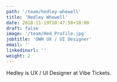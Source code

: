 ```yaml
---
path: '/team/hedley-whewell'
title: 'Hedley Whewell'
date: 2018-11-19T10:47:58+10:00
draft: false
image: '/team/Hed_Profile.jpg'
jobtitle: 'OWH UX / UI Designer'
email: ''
linkedinurl: ''
weight: 2
---
```

Hedley is UX / UI Designer at Vibe Tickets.